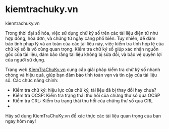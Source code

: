 # kiemtrachuky.vn
kiemtrachuky.vn


Trong thời đại số hóa, việc sử dụng chữ ký số trên các tài liệu điện tử như hợp đồng, hóa đơn, và chứng từ ngày càng phổ biến. 
Tuy nhiên, để đảm bảo tính pháp lý và an toàn của các tài liệu này, việc kiểm tra tính hợp lệ của chữ ký số là vô cùng quan trọng. 
Kiểm tra chữ ký số giúp xác nhận nguồn gốc của tài liệu, đảm bảo rằng tài liệu không bị sửa đổi, và bảo vệ quyền lợi của người sử dụng.

Trang web [KiemTraChuKy.vn](https://kiemtrachuky.vn/) cung cấp giải pháp kiểm tra chữ ký số nhanh chóng và hiệu quả, giúp bạn đảm bảo tính toàn vẹn và tin cậy của tài liệu số. 
Các chức năng chính:
- Kiểm tra chữ ký: hiệu lực của chữ ký, tài liệu đã bị thay đổi hay chưa?
- Kiểm tra OCSP: Kiểm tra trạng thái thu hồi của chứng thư số qua OCSP
- Kiểm tra CRL: Kiểm tra trạng thái thu hồi của chứng thư số qua CRL
- 
Hãy sử dụng KiemTraChuKy.vn để xác thực các tài liệu quan trọng của bạn ngay hôm nay!
